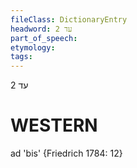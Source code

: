```yaml
---
fileClass: DictionaryEntry
headword: עד 2
part_of_speech: 
etymology: 
tags: 
---
```

עד 2

WESTERN
========

ad 'bis' {Friedrich 1784: 12}